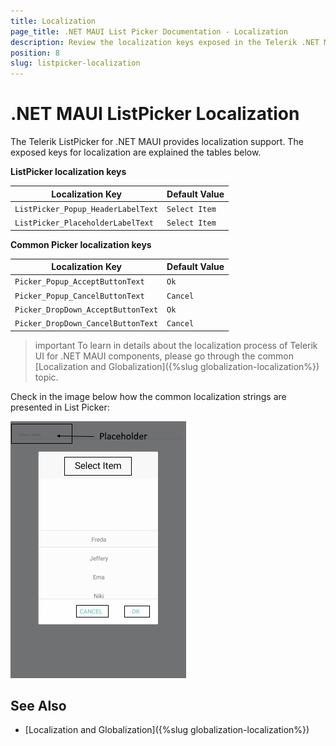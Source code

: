 ```yaml
---
title: Localization
page_title: .NET MAUI List Picker Documentation - Localization
description: Review the localization keys exposed in the Telerik .NET MAUI ListPicker control.
position: 8
slug: listpicker-localization
---
```


# .NET MAUI ListPicker Localization

The Telerik ListPicker for .NET MAUI provides localization support. The exposed keys for localization are explained the tables below.

**ListPicker localization keys**

| Localization Key | Default Value |
| -----------------| ------------- |
| `ListPicker_Popup_HeaderLabelText` | `Select Item` |
| `ListPicker_PlaceholderLabelText` | `Select Item` |

**Common Picker localization keys**

| Localization Key | Default Value |
| ---------------- | ------------- |
| `Picker_Popup_AcceptButtonText` | `Ok` |
| `Picker_Popup_CancelButtonText` | `Cancel` |
| `Picker_DropDown_AcceptButtonText`  | `Ok` |
| `Picker_DropDown_CancelButtonText`  | `Cancel` |

> important To learn in details about the localization process of Telerik UI for .NET MAUI components, please go through the common [Localization and Globalization]({%slug globalization-localization%}) topic.

Check in the image below how the common localization strings are presented in List Picker:

![.NET MAUI ListPicker localization](images/list-picker-localization.png)

## See Also

* [Localization and Globalization]({%slug globalization-localization%})
